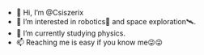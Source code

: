 - 👋 Hi, I’m @Csiszerix
- 👀 I’m interested in robotics🤖 and space exploration🛰️.
- 🌱 I’m currently studying physics.
- 📫 Reaching me is easy if you know me😜😜

